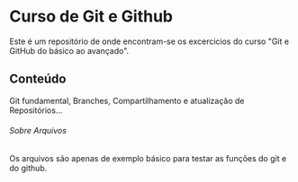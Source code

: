 # Curso de Git e Github

Este é um repositório de onde encontram-se os excercicios do curso "Git e GitHub do básico ao avançado".

## Conteúdo

Git fundamental, Branches, Compartilhamento e atualização de Repositórios...

###### Sobre Arquivos

Os arquivos são apenas de exemplo básico para testar as funções do git e do github.